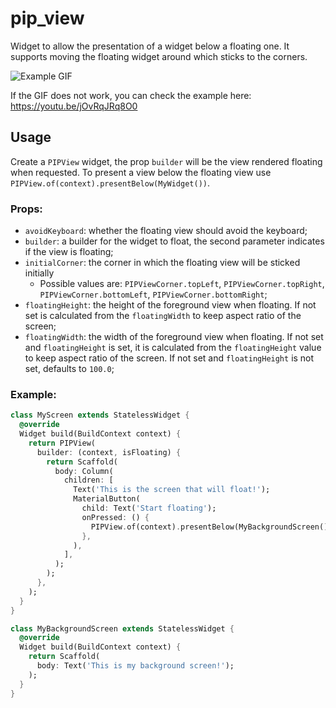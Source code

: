 # pip_view

Widget to allow the presentation of a widget below a floating one. It supports moving the floating widget around which sticks to the corners.

![Example GIF](https://s6.gifyu.com/images/86A50E47-6E31-40D4-9E9F-38E0F6C119F3.gif)

If the GIF does not work, you can check the example here:
https://youtu.be/jOvRqJRq8O0

## Usage

Create a `PIPView` widget, the prop `builder` will be the view rendered floating when requested. To present a view below the floating view use `PIPView.of(context).presentBelow(MyWidget())`.

### Props:

- `avoidKeyboard`: whether the floating view should avoid the keyboard;
- `builder`: a builder for the widget to float, the second parameter indicates if the view is floating;
- `initialCorner`: the corner in which the floating view will be sticked initially
  - Possible values are: `PIPViewCorner.topLeft`, `PIPViewCorner.topRight`, `PIPViewCorner.bottomLeft`, `PIPViewCorner.bottomRight`;
- `floatingHeight`: the height of the foreground view when floating. If not set is calculated from the `floatingWidth` to keep aspect ratio of the screen;
- `floatingWidth`: the width of the foreground view when floating. If not set and `floatingHeight` is set, it is calculated from the `floatingHeight` value to keep aspect ratio of the screen. If not set and `floatingHeight` is not set, defaults to `100.0`;

### Example:

``` dart
class MyScreen extends StatelessWidget {
  @override
  Widget build(BuildContext context) {
    return PIPView(
      builder: (context, isFloating) {
        return Scaffold(
          body: Column(
            children: [
              Text('This is the screen that will float!');
              MaterialButton(
                child: Text('Start floating');
                onPressed: () {
                  PIPView.of(context).presentBelow(MyBackgroundScreen());
                },
              ),
            ],
          );
        );
      },
    );
  }
}

class MyBackgroundScreen extends StatelessWidget {
  @override
  Widget build(BuildContext context) {
    return Scaffold(
      body: Text('This is my background screen!');
    );
  }
}
```

